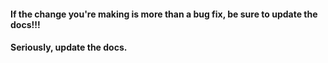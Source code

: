 #### If the change you're making is more than a bug fix, be sure to update the docs!!!

#### Seriously, update the docs.
